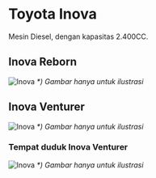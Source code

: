 # Toyota Inova

Mesin Diesel, dengan kapasitas 2.400CC.

## Inova Reborn

![Inova](/inova.webp)
_*) Gambar hanya untuk ilustrasi_

## Inova Venturer

![Inova](/inova_venturer.jpg)
_*) Gambar hanya untuk ilustrasi_

### Tempat duduk Inova Venturer

![Inova](/venturer_seat.jpg)
_*) Gambar hanya untuk ilustrasi_
